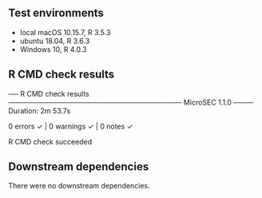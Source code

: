 ## Test environments
* local macOS 10.15.7, R 3.5.3
* ubuntu 18.04, R 3.6.3
* Windows 10, R 4.0.3

## R CMD check results
── R CMD check results ─────────────────────────────────── MicroSEC 1.1.0 ────  
Duration: 2m 53.7s  
  
0 errors ✓ | 0 warnings ✓ | 0 notes ✓  
  
R CMD check succeeded  
  
## Downstream dependencies
There were no downstream dependencies.
